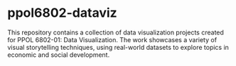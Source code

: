 # ppol6802-dataviz
This repository contains a collection of data visualization projects created for PPOL 6802-01: Data Visualization. The work showcases a variety of visual storytelling techniques, using real-world datasets to explore topics in economic and social development.
